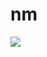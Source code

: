 # nm

<img src="https://avatars.mds.yandex.net/i?id=dbaf7362aceca6b278785deae3eb73cb8775e12a-12643871-images-thumbs&n=13">
